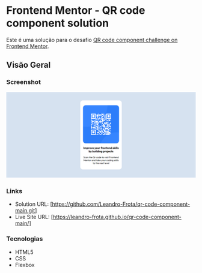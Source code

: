 # Frontend Mentor - QR code component solution

Este é uma solução para o desafio [QR code component challenge on Frontend Mentor](https://www.frontendmentor.io/challenges/qr-code-component-iux_sIO_H).

## Visão Geral

### Screenshot

![](https://github.com/Leandro-Frota/qr-code-component-main/blob/main/images/screencapture-desktop.png)


### Links

- Solution URL: [https://github.com/Leandro-Frota/qr-code-component-main.git]
- Live Site URL: [https://leandro-frota.github.io/qr-code-component-main/]

### Tecnologias
- HTML5
- CSS 
- Flexbox




